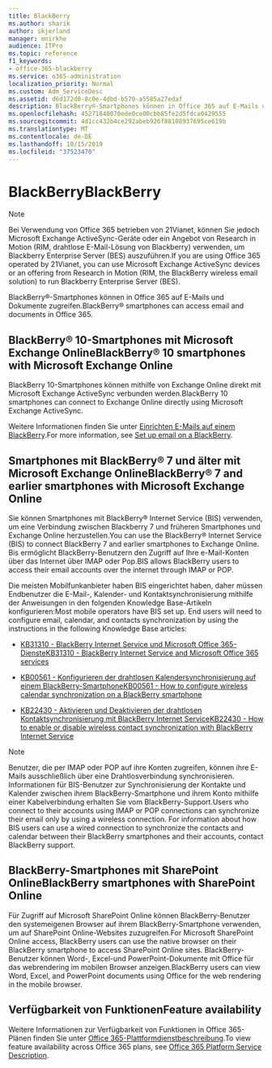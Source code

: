 ```yaml
---
title: BlackBerry
ms.author: sharik
author: skjerland
manager: mnirkhe
audience: ITPro
ms.topic: reference
f1_keywords:
- office-365-blackberry
ms.service: o365-administration
localization_priority: Normal
ms.custom: Adm_ServiceDesc
ms.assetid: d6d172d8-8c0e-4dbd-b570-a5585a27edaf
description: BlackBerry®-Smartphones können in Office 365 auf E-Mails und Dokumente zugreifen.
ms.openlocfilehash: 45271840070ede0ce00cbb85fe2d5fdca0429555
ms.sourcegitcommit: 4d1cc432b4ce292abeb926f88108937695ce619b
ms.translationtype: MT
ms.contentlocale: de-DE
ms.lasthandoff: 10/15/2019
ms.locfileid: "37523470"
---
```

# <a name="blackberry"></a><span data-ttu-id="37dc1-103">BlackBerry</span><span class="sxs-lookup"><span data-stu-id="37dc1-103">BlackBerry</span></span>

> [!NOTE]
> <span data-ttu-id="37dc1-104">Bei Verwendung von Office 365 betrieben von 21Vianet, können Sie jedoch Microsoft Exchange ActiveSync-Geräte oder ein Angebot von Research in Motion (RIM, drahtlose E-Mail-Lösung von Blackberry) verwenden, um Blackberry Enterprise Server (BES) auszuführen.</span><span class="sxs-lookup"><span data-stu-id="37dc1-104">If you are using Office 365 operated by 21Vianet, you can use Microsoft Exchange ActiveSync devices or an offering from Research in Motion (RIM, the BlackBerry wireless email solution) to run Blackberry Enterprise Server (BES).</span></span> 
  
<span data-ttu-id="37dc1-105">BlackBerry®-Smartphones können in Office 365 auf E-Mails und Dokumente zugreifen.</span><span class="sxs-lookup"><span data-stu-id="37dc1-105">BlackBerry® smartphones can access email and documents in Office 365.</span></span>
  
## <a name="blackberry-10-smartphones-with-microsoft-exchange-online"></a><span data-ttu-id="37dc1-106">BlackBerry® 10-Smartphones mit Microsoft Exchange Online</span><span class="sxs-lookup"><span data-stu-id="37dc1-106">BlackBerry® 10 smartphones with Microsoft Exchange Online</span></span>

<span data-ttu-id="37dc1-107">BlackBerry 10-Smartphones können mithilfe von Exchange Online direkt mit Microsoft Exchange ActiveSync verbunden werden.</span><span class="sxs-lookup"><span data-stu-id="37dc1-107">BlackBerry 10 smartphones can connect to Exchange Online directly using Microsoft Exchange ActiveSync.</span></span>
  
<span data-ttu-id="37dc1-108">Weitere Informationen finden Sie unter [Einrichten E-Mails auf einem BlackBerry](https://go.microsoft.com/fwlink/?linkid=863394).</span><span class="sxs-lookup"><span data-stu-id="37dc1-108">For more information, see [Set up email on a BlackBerry](https://go.microsoft.com/fwlink/?linkid=863394).</span></span>
  
## <a name="blackberry-7-and-earlier-smartphones-with-microsoft-exchange-online"></a><span data-ttu-id="37dc1-109">Smartphones mit BlackBerry® 7 und älter mit Microsoft Exchange Online</span><span class="sxs-lookup"><span data-stu-id="37dc1-109">BlackBerry® 7 and earlier smartphones with Microsoft Exchange Online</span></span>

<span data-ttu-id="37dc1-110">Sie können Smartphones mit BlackBerry® Internet Service (BIS) verwenden, um eine Verbindung zwischen Blackberry 7 und früheren Smartphones und Exchange Online herzustellen.</span><span class="sxs-lookup"><span data-stu-id="37dc1-110">You can use the BlackBerry® Internet Service (BIS) to connect BlackBerry 7 and earlier smartphones to Exchange Online.</span></span> <span data-ttu-id="37dc1-111">Bis ermöglicht BlackBerry-Benutzern den Zugriff auf Ihre e-Mail-Konten über das Internet über IMAP oder Pop.</span><span class="sxs-lookup"><span data-stu-id="37dc1-111">BIS allows BlackBerry users to access their email accounts over the internet through IMAP or POP.</span></span>
  
<span data-ttu-id="37dc1-p102">Die meisten Mobilfunkanbieter haben BIS eingerichtet haben, daher müssen Endbenutzer die E-Mail-, Kalender- und Kontaktsynchronisierung mithilfe der Anweisungen in den folgenden Knowledge Base-Artikeln konfigurieren:</span><span class="sxs-lookup"><span data-stu-id="37dc1-p102">Most mobile operators have BIS set up. End users will need to configure email, calendar, and contacts synchronization by using the instructions in the following Knowledge Base articles:</span></span>
  
- [<span data-ttu-id="37dc1-114">KB31310 - BlackBerry Internet Service und Microsoft Office 365-Dienste</span><span class="sxs-lookup"><span data-stu-id="37dc1-114">KB31310 - BlackBerry Internet Service and Microsoft Office 365 services</span></span>](http://go.microsoft.com/fwlink/?LinkID=826158&amp;clcid=0x409)
    
- [<span data-ttu-id="37dc1-115">KB00561 - Konfigurieren der drahtlosen Kalendersynchronisierung auf einem BlackBerry-Smartphone</span><span class="sxs-lookup"><span data-stu-id="37dc1-115">KB00561 - How to configure wireless calendar synchronization on a BlackBerry smartphone</span></span>](http://go.microsoft.com/fwlink/?LinkID=826160&amp;clcid=0x409)
    
- [<span data-ttu-id="37dc1-116">KB22430 - Aktivieren und Deaktivieren der drahtlosen Kontaktsynchronisierung mit BlackBerry Internet Service</span><span class="sxs-lookup"><span data-stu-id="37dc1-116">KB22430 - How to enable or disable wireless contact synchronization with BlackBerry Internet Service</span></span>](http://go.microsoft.com/fwlink/?LinkID=826161&amp;clcid=0x409)
    
> [!NOTE]
> <span data-ttu-id="37dc1-p103">Benutzer, die per IMAP oder POP auf ihre Konten zugreifen, können ihre E-Mails ausschließlich über eine Drahtlosverbindung synchronisieren. Informationen für BIS-Benutzer zur Synchronisierung der Kontakte und Kalender zwischen ihrem BlackBerry-Smartphone und ihrem Konto mithilfe einer Kabelverbindung erhalten Sie vom BlackBerry-Support.</span><span class="sxs-lookup"><span data-stu-id="37dc1-p103">Users who connect to their accounts using IMAP or POP connections can synchronize their email only by using a wireless connection. For information about how BIS users can use a wired connection to synchronize the contacts and calendar between their BlackBerry smartphones and their accounts, contact BlackBerry support.</span></span> 
  
## <a name="blackberry-smartphones-with-sharepoint-online"></a><span data-ttu-id="37dc1-119">BlackBerry-Smartphones mit SharePoint Online</span><span class="sxs-lookup"><span data-stu-id="37dc1-119">BlackBerry smartphones with SharePoint Online</span></span>

<span data-ttu-id="37dc1-120">Für Zugriff auf Microsoft SharePoint Online können BlackBerry-Benutzer den systemeigenen Browser auf ihrem BlackBerry-Smartphone verwenden, um auf SharePoint Online-Websites zuzugreifen.</span><span class="sxs-lookup"><span data-stu-id="37dc1-120">For Microsoft SharePoint Online access, BlackBerry users can use the native browser on their BlackBerry smartphone to access SharePoint Online sites.</span></span> <span data-ttu-id="37dc1-121">BlackBerry-Benutzer können Word-, Excel-und PowerPoint-Dokumente mit Office für das webrendering im mobilen Browser anzeigen.</span><span class="sxs-lookup"><span data-stu-id="37dc1-121">BlackBerry users can view Word, Excel, and PowerPoint documents using Office for the web rendering in the mobile browser.</span></span>
  
## <a name="feature-availability"></a><span data-ttu-id="37dc1-122">Verfügbarkeit von Funktionen</span><span class="sxs-lookup"><span data-stu-id="37dc1-122">Feature availability</span></span>

<span data-ttu-id="37dc1-123">Weitere Informationen zur Verfügbarkeit von Funktionen in Office 365-Plänen finden Sie unter [Office 365-Plattformdienstbeschreibung](office-365-platform-service-description.md).</span><span class="sxs-lookup"><span data-stu-id="37dc1-123">To view feature availability across Office 365 plans, see [Office 365 Platform Service Description](office-365-platform-service-description.md).</span></span>
  